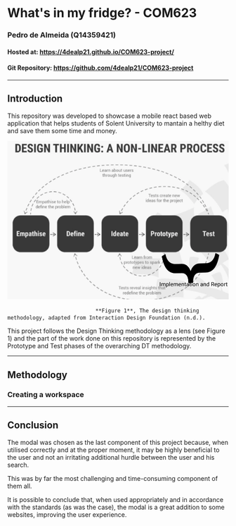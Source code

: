 # What's in my fridge? - COM623

### Pedro de Almeida (Q14359421)

#### Hosted at: https://4dealp21.github.io/COM623-project/

#### Git Repository: https://github.com/4dealp21/COM623-project

---

## Introduction

This repository was developed to showcase a mobile react based web application that helps students of Solent University to mantain a helthy diet and save them some time and money.


![design thinking](./src/Components/my-fridge/assets/design-thinking-2.png)

								**Figure 1**, The design thinking methodology, adapted from Interaction Design Foundation (n.d.).

This project follows the Design Thinking methodology as a lens (see Figure 1) and the part of the work done on this repository is represented by the Prototype and Test phases of the overarching DT methodology.



---

## Methodology

### Creating a workspace

---

## Conclusion

The modal was chosen as the last component of this project because, when utilised correctly and at the proper moment, it may be highly beneficial to the user and not an irritating additional hurdle between the user and his search.



This was by far the most challenging and time-consuming component of them all.



It is possible to conclude that, when used appropriately and in accordance with the standards (as was the case), the modal is a great addition to some websites, improving the user experience.